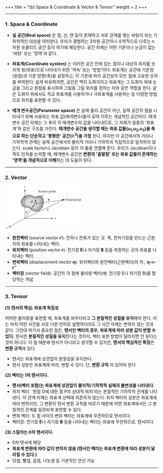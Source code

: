 +++
title = "(b) Space & Coordinate & Vector & Tensor"
weight = 2
+++

---

### 1. Space & Coordinate

- **실 공간(Real space)** 은 점, 선, 면 등이 존재하고 서로 관계를 맺는 바탕이 되는 기하학적인 대상을 의미한다. 우리가 경험하는 3차원 공간이나 수학적으로 다루는 n차원 유클리드 공간 등이 여기에 해당한다. 공간 자체는 어떤 기준이나 눈금이 없는 '바탕' 또는 '영역'과 같다.

- **좌표계(Coordinate system)** 는 이러한 공간 안에 있는 점이나 대상의 위치를 숫자의 쌍(좌표)으로 나타내기 위한 '약속' 또는 '방법'이다. 좌표계는 공간에 기준점(원점)과 기준 방향(축)을 설정하고, 이 기준에 따라 공간상의 모든 점에 고유한 숫자를 부여한다. 쉽게 비유하자면, 공간은 백지 도화지이고 좌표계는 그 도화지 위에 눈금을 그리고 원점을 표시하여 그림을 그릴 위치를 정하는 자와 같은 역할을 한다. 같은 도화지 위에서도 직교 좌표계를 사용하거나 극좌표계를 사용하는 등 다양한 방법으로 위치를 표현할 수 있다.

- **매개 변수공간(Parameter space)** 은 실제 물리 공간이 아닌, 실제 공간의 점을 나타내기 위해 사용되는 좌표 값(매개변수)들이 모여 이루는 개념적인 공간이다. 매개변수 공간 자체는 그 축이 각 매개변수의 값을 나타내므로, 그 자체가 일종의 '좌표계'와 같은 구조를 가진다. **매개변수 공간을 생각할 때는 좌표 값들($u_1$,$u_2$,$u_3$)을 축으로 하는 단순하고 '평평한' 공간($\mathbb{R}^3$)을 가정** 한다. 하지만 이 공간에서의 거리나 기하학적 관계는 실제 공간에서의 물리적 거리나 기하학과 직접적으로 일치하지 않는다. scale factor나 Jacobian 등이 이 둘을 연결해 준다. 우리가 Jacobian이나 척도 인자를 논의할 때, 매개변수 공간은 **변환의 '출발점' 또는 좌표 값들이 존재하는 '영역'을 개념적으로 이해**하는 데 도움이 된다.

---

### 2. Vector

<img src="image1.png" width="50%" height="auto">

- **원천벡터** (source vector **r**′): 전하나 전류가 있는 곳. 즉, 전자기장을 만드는 근원지의 좌표를 나타내는 벡터.
- **위치벡터** (position vector **r**): 전기장 **E**나 자기장 **B** 등을 측정하는 곳의 좌표를 나타내는 벡터.
- **변위벡터** (displacement vector **η**): 위치벡터와 원천벡터(근원벡터)의 차., **η**=**r-r'**'
- **벡터장** (vector field): 공간의 각 점에 물리량 벡터(예: 전기장 E나 자기장 B)를 할당하는 개념

---

### 3. Tensor

**(1) 텐서의 핵심: 좌표계 독립성**

어떠한 물리량을 표현할 때, 좌표계를 바꾸더라고 **그 본질적인 성질을 유지**해야 한다. 이는 마치 어떤 사건을 서로 다른 언어로 설명하더라도 그 사건 자체는 변하지 않는 것과 같다. 그런데 여기서 중요한 점은, **텐서인 벡터의 경우, 좌표계에 따라 성분 값이 변할 수 있다.** 텐서란 **본질적인 성질을 유지**한다는 것이지, 벡터 표현 방법이 달라지면 안 된다는 것이 아니다. 이 점 때문에 텐서가 아니라고 생각할 수 있지만, **텐서의 핵심적인 특징**은 **변환 규칙**에 있다.

- 텐서는 좌표계에 상관없이 본질성을 유지한다.
- 텐서 성분은 좌표계에 따라, 변할 수 있다. 단, **변환 규칙** 이 있어야 한다.

**(2) 벡터는 1차 텐서이다.**

- **텐서(벡터 포함)는 좌표계에 상관없이 물리적/기하학적 실체의 불변성을 나타낸다.**
- 위치 벡터: '원점 O에 대한 점 P의 상대적 위치'라는 본질적인 기하학적 관계를 나타낸다. 이 관계 자체는 좌표계 선택에 의존하지 않는다. 위치 벡터의 성분은 좌표계에 따라 변하지만, 그 변환이 텐서 변환 규칙을 따르기 때문에 어떤 좌표계에서든 그 본질적인 관계를 일관되게 표현할 수 있다.
- 변위 벡터: 두 점 사이의 변위 벡터는 좌표계에 무관하므로 텐서이다.
- 벡터장: 전기장 **E**나 자기장 **B** 등을 나타내는 벡터는 좌표에 무관하므로, 텐서이다.

**(3) 스칼라는 0차 텐서이다.**

- 0차 텐서에 해당
- **좌표계 변환에 따라 값이 변하지 않음 (텐서인 벡터는 좌표계 변환에 따라 성분이 달라질 수 있다.)**
- 덧셈, 뺄셈, 곱셈, 나눗셈 등 기본적인 연산 가능

---